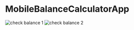 # MobileBalanceCalculatorApp

![check balance 1](https://user-images.githubusercontent.com/55591324/107909643-76843080-6f7a-11eb-8d5c-86df9c37b2b8.jpeg)
![check balance 2](https://user-images.githubusercontent.com/55591324/107909700-9ca9d080-6f7a-11eb-8bce-6aa18f7b6555.jpeg)
